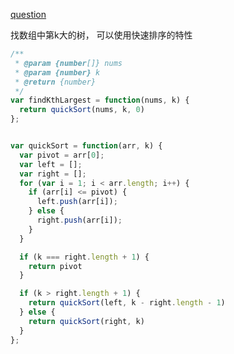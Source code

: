 [question](https://leetcode.com/problems/kth-largest-element-in-an-array)

找数组中第k大的树， 可以使用快速排序的特性

```js
/**
 * @param {number[]} nums
 * @param {number} k
 * @return {number}
 */
var findKthLargest = function(nums, k) {
  return quickSort(nums, k, 0)
};


var quickSort = function(arr, k) {
  var pivot = arr[0];
  var left = [];
  var right = [];
  for (var i = 1; i < arr.length; i++) {
    if (arr[i] <= pivot) {
      left.push(arr[i]);
    } else {
      right.push(arr[i]);
    }
  }

  if (k === right.length + 1) {
    return pivot
  }

  if (k > right.length + 1) {
    return quickSort(left, k - right.length - 1)
  } else {
    return quickSort(right, k)
  }
};
```
